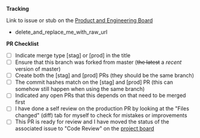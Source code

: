 **Tracking**

Link to issue or stub on the [Product and Engineering Board](https://github.com/orgs/Threshold-360/projects/4/views/1)

<!-- Please keep the list item '- ' in front of the issue URL so GitHub can embed the title -->
- delete_and_replace_me_with_raw_url

**PR Checklist**

<!-- You can check these boxes with your mouse after the PR is published. That way you can check them as you perform the tasks -->
- [ ] Indicate merge type [stag] or [prod] in the title
- [ ] Ensure that this branch was forked from master (~~the latest~~ a _recent_ version of master)
- [ ] Create both the [stag] and [prod] PRs (they should be the same branch)
- [ ] The commit hashes match on the [stag] and [prod] PR (this can somehow still happen when using the same branch)
- [ ] Indicated any open PRs that this depends on that need to be merged first
- [ ] I have done a self review on the production PR by looking at the "Files changed" (diff) tab for myself to check for mistakes or improvements
- [ ] This PR is ready for review and I have moved the status of the associated issue to "Code Review" on the [project board](https://github.com/orgs/Threshold-360/projects/4/views/1)
